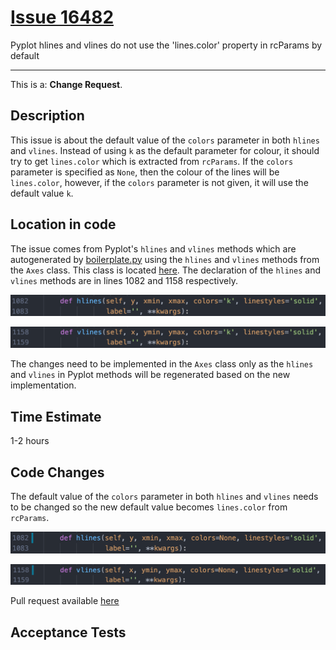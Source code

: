 # [Issue 16482](https://github.com/matplotlib/matplotlib/issues/16482)

Pyplot hlines and vlines do not use the 'lines.color' property in rcParams by default

----------------------------------------------------

This is a: **Change Request**.

## Description

This issue is about the default value of the `colors` parameter in both `hlines` and `vlines`. Instead of using `k` as the default parameter for colour, it should try to get `lines.color` which is extracted from `rcParams`. If the `colors` parameter is specified as `None`, then the colour of the lines will be `lines.color`, however, if the `colors` parameter is not given, it will use the default value `k`.

## Location in code

The issue comes from Pyplot's `hlines` and `vlines` methods which are autogenerated by [boilerplate.py](https://github.com/matplotlib/matplotlib/blob/master/tools/boilerplate.py) using the `hlines` and `vlines` methods from the `Axes` class. This class is located [here](https://github.com/matplotlib/matplotlib/blob/master/lib/matplotlib/axes/_axes.py). The declaration of the `hlines` and `vlines` methods are in lines 1082 and 1158 respectively.

![hlines](./img/hlines_original.png)

![vlines](./img/vlines_original.png)

The changes need to be implemented in the `Axes` class only as the `hlines` and `vlines` in Pyplot methods will be regenerated based on the new implementation.

## Time Estimate

1-2 hours

## Code Changes

The default value of the `colors` parameter in both `hlines` and `vlines` needs to be changed so the new default value becomes `lines.color` from `rcParams`.

![hlines](./img/hlines_changed.png)

![vlines](./img/vlines_changed.png)

Pull request available [here]()

## Acceptance Tests
